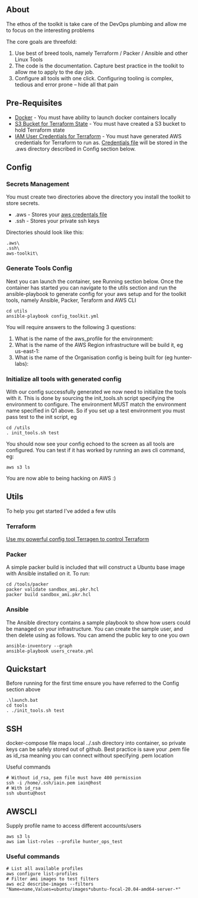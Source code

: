 ## About
The ethos of the toolkit is take care of the DevOps plumbing and allow me to focus on the interesting problems 

The core goals are threefold:
1.	Use best of breed tools, namely Terraform / Packer / Ansible and other Linux Tools
2.	The code is the documentation.  Capture best practice in the toolkit to allow me to apply to the day job.
3.	Configure all tools with one click.  Configuring tooling is complex, tedious and error prone – hide all that pain

## Pre-Requisites
* [Docker](https://www.docker.com/) - You must have ability to launch docker containers locally
* [S3 Bucket for Terraform State](https://www.terraform.io/docs/language/settings/backends/s3.html) - You must have created a S3 bucket to hold Terraform state
* [IAM User Credentials for Terraform](https://registry.terraform.io/providers/hashicorp/aws/latest/docs#shared-credentials-file) - You must have generated AWS credentials for Terraform to run as.  [Credentials file](https://docs.aws.amazon.com/sdk-for-php/v3/developer-guide/guide_credentials_profiles.html) will be stored in the .aws directory described in Config section below.

## Config
### Secrets Management
You must create two directories above the directory you install the toolkit to store secrets.

* .aws - Stores your [aws credentals file](https://docs.aws.amazon.com/sdk-for-php/v3/developer-guide/guide_credentials_profiles.html)
* .ssh - Stores your private ssh keys

Directories should look like this:

```
.aws\
.ssh\
aws-toolkit\
```
### Generate Tools Config
Next you can launch the container, see Running section below.  Once the container has started you can navigate to the utils section and run the ansible-playbook to generate config for your aws setup and for the toolkit tools, namely Ansible, Packer, Teraform and AWS CLI

```commandline
cd utils
ansible-playbook config_toolkit.yml
```
You will require answers to the following 3 questions:

1. What is the name of the aws_profile for the environment:
1. What is the name of the AWS Region infrastructure will be build it, eg us-east-1:
1. What is the name of the Organisation config is being built for (eg hunter-labs):

### Initialize all tools with generated config
With our config successfully generated we now need to initialize the tools with it.  This is done by sourcing the init_tools.sh script specifying the environment to configure.  The environment MUST match the environment name specified in Q1 above.  So if you set up a test environment you must pass test to the init script, eg

```commandline
cd /utils
. init_tools.sh test
```
You should now see your config echoed to the screen as all tools are configured.  You can test if it has worked by running an aws cli command, eg:

```commandline
aws s3 ls
```
You are now able to being hacking on AWS :)

## Utils
To help you get started I've added a few utils 

### Terraform

[Use my powerful config tool Terragen to control Terraform](https://github.com/hunt3ri/terragen)

### Packer
A simple packer build is included that will construct a Ubuntu base image with Ansible installed on it.  To run:

```commandline
cd /tools/packer
packer validate sandbox_ami.pkr.hcl
packer build sandbox_ami.pkr.hcl
```
### Ansible
The Ansible directory contains a sample playbook to show how users could be managed on your infrastructure.  You can create the sample user, and then delete using as follows.  You can amend the public key to one you own

```commandline
ansible-inventory --graph
ansible-playbook users_create.yml
```

## Quickstart
Before running for the first time ensure you have referred to the Config section above

```commandline
.\launch.bat
cd tools
. ./init_tools.sh test
```

## SSH
docker-compose file maps local ../.ssh directory into container, so private keys can be safely stored out of github.  Best practice is save your .pem file as id_rsa meaning you can connect without specifying .pem location

Useful commands
```shell
# Without id_rsa, pem file must have 400 permission
ssh -i /home/.ssh/iain.pem iain@host
# With id_rsa
ssh ubuntu@host
```

## AWSCLI

Supply profile name to access different accounts/users
```shell
aws s3 ls
aws iam list-roles --profile hunter_ops_test
```
### Useful commands
```shell
# List all available profiles
aws configure list-profiles
# Filter ami images to test filters
aws ec2 describe-images --filters "Name=name,Values=ubuntu/images*ubuntu-focal-20.04-amd64-server-*"
```